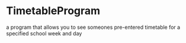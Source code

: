# TimetableProgram

a program that allows you to see someones pre-entered timetable for a specified school week and day 
